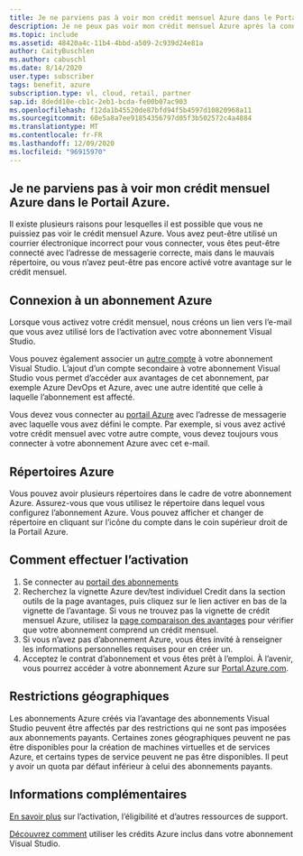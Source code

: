 ```yaml
---
title: Je ne parviens pas à voir mon crédit mensuel Azure dans le Portail Azure.
description: Je ne peux pas voir mon crédit mensuel Azure après la connexion au Portail Azure
ms.topic: include
ms.assetid: 48420a4c-11b4-4bbd-a509-2c939d24e81a
author: CaityBuschlen
ms.author: cabuschl
ms.date: 8/14/2020
user.type: subscriber
tags: benefit, azure
subscription.type: vl, cloud, retail, partner
sap.id: 8dedd10e-cb1c-2eb1-bcda-fe00b07ac903
ms.openlocfilehash: f12da1b45520de87bfd94f5b4597d10820968a11
ms.sourcegitcommit: 60e5a8a7ee91854356797d05f3b502572c4a4884
ms.translationtype: MT
ms.contentlocale: fr-FR
ms.lasthandoff: 12/09/2020
ms.locfileid: "96915970"
---
```

## <a name="im-unable-to-see-my-azure-monthly-credit-in-the-azure-portal"></a>Je ne parviens pas à voir mon crédit mensuel Azure dans le Portail Azure.

Il existe plusieurs raisons pour lesquelles il est possible que vous ne puissiez pas voir le crédit mensuel Azure. Vous avez peut-être utilisé un courrier électronique incorrect pour vous connecter, vous êtes peut-être connecté avec l’adresse de messagerie correcte, mais dans le mauvais répertoire, ou vous n’avez peut-être pas encore activé votre avantage sur le crédit mensuel. 

## <a name="azure-subscription-sign-in"></a>Connexion à un abonnement Azure 

Lorsque vous activez votre crédit mensuel, nous créons un lien vers l’e-mail que vous avez utilisé lors de l’activation avec votre abonnement Visual Studio.  

Vous pouvez également associer un [autre compte](https://docs.microsoft.com/visualstudio/subscriptions/vs-alternate-identity) à votre abonnement Visual Studio. L’ajout d’un compte secondaire à votre abonnement Visual Studio vous permet d’accéder aux avantages de cet abonnement, par exemple Azure DevOps et Azure, avec une autre identité que celle à laquelle l’abonnement est affecté.  

Vous devez vous connecter au [portail Azure](https://portal.azure.com/) avec l’adresse de messagerie avec laquelle vous avez défini le compte. Par exemple, si vous avez activé votre crédit mensuel avec votre autre compte, vous devez toujours vous connecter à votre abonnement Azure avec cet e-mail. 

## <a name="azure-directories"></a>Répertoires Azure 
Vous pouvez avoir plusieurs répertoires dans le cadre de votre abonnement Azure. Assurez-vous que vous utilisez le répertoire dans lequel vous configurez l’abonnement Azure. Vous pouvez afficher et changer de répertoire en cliquant sur l’icône du compte dans le coin supérieur droit de la Portail Azure. 

## <a name="how-to-activate"></a>Comment effectuer l’activation
1. Se connecter au [portail des abonnements](https://my.visualstudio.com/benefits)  
1. Recherchez la vignette Azure dev/test individuel Credit dans la section outils de la page avantages, puis cliquez sur le lien activer en bas de la vignette de l’avantage. Si vous ne trouvez pas la vignette de crédit mensuel Azure, utilisez la [page comparaison des avantages](https://visualstudio.microsoft.com/vs/benefits/#azure?cat=visual-studio-enterprise-subscription) pour vérifier que votre abonnement comprend un crédit mensuel. 
1. Si vous n’avez pas d’abonnement Azure, vous êtes invité à renseigner les informations personnelles requises pour en créer un.  
1. Acceptez le contrat d’abonnement et vous êtes prêt à l’emploi. À l’avenir, vous pourrez accéder à votre abonnement Azure sur [Portal.Azure.com](https://portal.azure.com/).

## <a name="geographic-restrictions"></a>Restrictions géographiques 

Les abonnements Azure créés via l’avantage des abonnements Visual Studio peuvent être affectés par des restrictions qui ne sont pas imposées aux abonnements payants. Certaines zones géographiques peuvent ne pas être disponibles pour la création de machines virtuelles et de services Azure, et certains types de service peuvent ne pas être disponibles. Il peut y avoir un quota par défaut inférieur à celui des abonnements payants. 

## <a name="more-information"></a>Informations complémentaires 

[En savoir plus](https://docs.microsoft.com/visualstudio/subscriptions/vs-azure) sur l’activation, l’éligibilité et d’autres ressources de support.  

[Découvrez comment](https://azure.microsoft.com/pricing/member-offers/credit-for-visual-studio-subscribers/#azure-credits) utiliser les crédits Azure inclus dans votre abonnement Visual Studio. 
